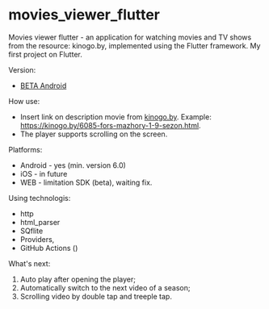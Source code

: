 # movies_viewer_flutter

Movies viewer flutter - an application for watching movies and TV shows from the resource: kinogo.by,
implemented using the Flutter framework. My first project on Flutter.

Version:
 - [BETA Android](https://github.com/Leeeeerich/movies_viewer_flutter/releases)
 
How use:
 - Insert link on description movie from [kinogo.by](https://kinogo.by/). Example: https://kinogo.by/6085-fors-mazhory-1-9-sezon.html.
 - The player supports scrolling on the screen.

Platforms:
 - Android - yes (min. version 6.0)
 - iOS - in future
 - WEB - limitation SDK (beta), waiting fix.

Using technologis:
 - http
 - html_parser
 - SQflite
 - Providers,
 - GitHub Actions ()

What's next:
 1. Auto play after opening the player;
 2. Automatically switch to the next video of a season;
 3. Scrolling video by double tap and treeple tap.

